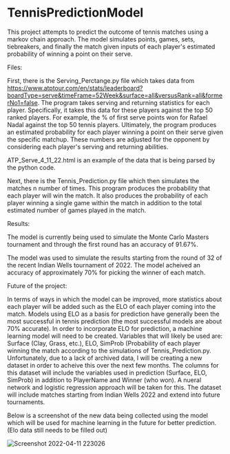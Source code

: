 # TennisPredictionModel

This project attempts to predict the outcome of tennis matches using a markov chain approach. The model simulates points, games, sets, tiebreakers, and finally the match given inputs of each player's estimated probability of winning a point on their serve. 

Files:

First, there is the Serving_Perctange.py file which takes data from https://www.atptour.com/en/stats/leaderboard?boardType=serve&timeFrame=52Week&surface=all&versusRank=all&formerNo1=false. The program takes serving and returning statistics for each player. Specifically, it takes this data for these players against the top 50 ranked players. For example, the % of first serve points won for Rafael Nadal against the top 50 tennis players. Ultimately, the program produces an estimated probability for each player winning a point on their serve given the specific matchup. These numbers are adjusted for the opponent by considering each player's serving and returning abilities.

ATP_Serve_4_11_22.html is an example of the data that is being parsed by the python code.

Next, there is the Tennis_Prediction.py file which then simulates the matches n number of times. This program produces the probability that each player will win the match. It also produces the probability of each player winning a single game within the match in addition to the total estimated number of games played in the match. 

Results:

The model is currently being used to simulate the Monte Carlo Masters tournament and through the first round has an accuracy of 91.67%.

The model was used to simulate the results starting from the round of 32 of the recent Indian Wells tournament of 2022. The model acheived an accuracy of approximately 70% for picking the winner of each match. 


Future of the project:

In terms of ways in which the model can be improved, more statistics about each player will be added such as the ELO of each player coming into the match. Models using ELO as a basis for prediction have generally been the most successful in tennis prediction (the most successful models are about 70% accurate). In order to incorporate ELO for prediction, a machine learning model will need to be created. Variables that will likely be used are: Surface (Clay, Grass, etc.), ELO, SimProb (Probability of each player winning the match according to the simulations of Tennis_Prediction.py. Unfortunately, due to a lack of archived data, I will be creating a new dataset in order to acheive this over the next few months. The columns for this dataset will include the variables used in prediction (Surface, ELO, SimProb) in addition to PlayerName and Winner (who won). A nueral network and logistic regression approach will be taken for this. The dataset will include matches starting from Indian Wells 2022 and extend into future tournaments.

Below is a screenshot of the new data being collected using the model which will be used for machine learning in the future for better prediction. (Elo data still needs to be filled out)

![Screenshot 2022-04-11 223026](https://user-images.githubusercontent.com/84477747/162887335-d57c8ccd-181e-435d-ad0d-d7dfcaa123df.jpg)

